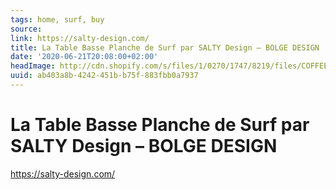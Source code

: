 ```yaml
---
tags: home, surf, buy
source:
link: https://salty-design.com/
title: La Table Basse Planche de Surf par SALTY Design – BOLGE DESIGN
date: '2020-06-21T20:08:00+02:00'
headImage: http://cdn.shopify.com/s/files/1/0270/1747/8219/files/COFFEE_TABLE_SURFBOARD_SALTY_DESIGN_B60_1_1200x1200.png?v=1569427333
uuid: ab403a8b-4242-451b-b75f-883fbb0a7937
---
```


# La Table Basse Planche de Surf par SALTY Design – BOLGE DESIGN
https://salty-design.com/
